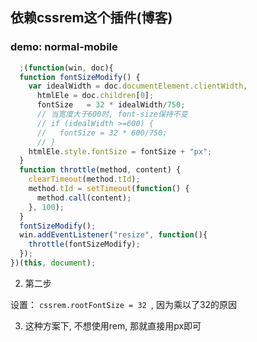 ## 依赖cssrem这个插件(博客)

### demo: normal-mobile
```js
  ;(function(win, doc){
  function fontSizeModify() {
    var idealWidth = doc.documentElement.clientWidth,
      htmlEle = doc.children[0];
      fontSize   = 32 * idealWidth/750;
      // 当宽度大于600时, font-size保持不变
      // if (idealWidth >=600) {
      //   fontSize = 32 * 600/750;
      // }
    htmlEle.style.fontSize = fontSize + "px";
  }
  function throttle(method, content) {
    clearTimeout(method.tId);
    method.tId = setTimeout(function() {
      method.call(content);
    }, 100);
  }
  fontSizeModify();
  win.addEventListener("resize", function(){
    throttle(fontSizeModify);
  });
})(this, document);
```
2. 第二步

  设置： ```cssrem.rootFontSize = 32 ```, 因为乘以了32的原因

3. 这种方案下, 不想使用rem, 那就直接用px即可